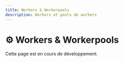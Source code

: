 ```yaml
---
title: Workers & Workerpools
description: Workers et pools de workers
---
```


# ⚙️ Workers & Workerpools

Cette page est en cours de développement.

<!-- TODO: Ajouter le contenu sur les workers --> 